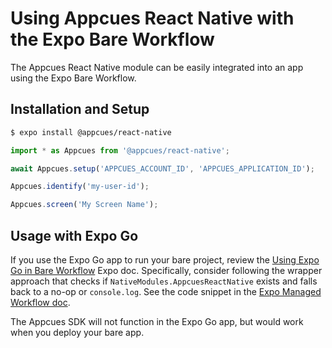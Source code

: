 # Using Appcues React Native with the Expo Bare Workflow

The Appcues React Native module can be easily integrated into an app using the Expo Bare Workflow.

## Installation and Setup

```sh
$ expo install @appcues/react-native
```

```js
import * as Appcues from '@appcues/react-native';

await Appcues.setup('APPCUES_ACCOUNT_ID', 'APPCUES_APPLICATION_ID');

Appcues.identify('my-user-id');

Appcues.screen('My Screen Name');
```

## Usage with Expo Go

If you use the Expo Go app to run your bare project, review the [Using Expo Go in Bare Workflow](https://docs.expo.dev/bare/using-expo-client/) Expo doc. Specifically, consider following the wrapper approach that checks if `NativeModules.AppcuesReactNative` exists and falls back to a no-op or `console.log`. See the code snippet in the [Expo Managed Workflow doc](https://github.com/appcues/appcues-react-native-module/blob/main/docs/ExpoManagedWorkflow.md).

The Appcues SDK will not function in the Expo Go app, but would work when you deploy your bare app.
